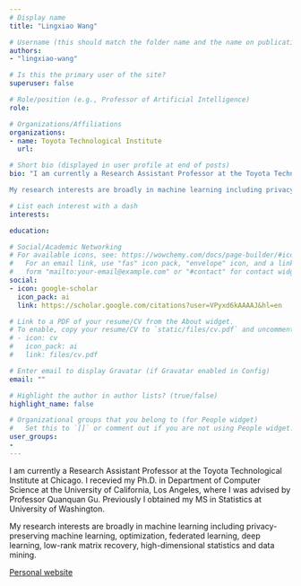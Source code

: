 ```yaml
---
# Display name
title: "Lingxiao Wang"

# Username (this should match the folder name and the name on publications)
authors:
- "lingxiao-wang"

# Is this the primary user of the site?
superuser: false

# Role/position (e.g., Professor of Artificial Intelligence)
role:

# Organizations/Affiliations
organizations:
- name: Toyota Technological Institute
  url:

# Short bio (displayed in user profile at end of posts)
bio: "I am currently a Research Assistant Professor at the Toyota Technological Institute at Chicago. I recevied my Ph.D. in Department of Computer Science at the University of California, Los Angeles, where I was advised by Professor Quanquan Gu. Previously I obtained my MS in Statistics at University of Washington.

My research interests are broadly in machine learning including privacy-preserving machine learning, optimization, federated learning, deep learning, low-rank matrix recovery, high-dimensional statistics and data mining."

# List each interest with a dash
interests:

education:

# Social/Academic Networking
# For available icons, see: https://wowchemy.com/docs/page-builder/#icons
#   For an email link, use "fas" icon pack, "envelope" icon, and a link in the
#   form "mailto:your-email@example.com" or "#contact" for contact widget.
social:
- icon: google-scholar
  icon_pack: ai
  link: https://scholar.google.com/citations?user=VPyxd6kAAAAJ&hl=en

# Link to a PDF of your resume/CV from the About widget.
# To enable, copy your resume/CV to `static/files/cv.pdf` and uncomment the lines below.
# - icon: cv
#   icon_pack: ai
#   link: files/cv.pdf

# Enter email to display Gravatar (if Gravatar enabled in Config)
email: ""

# Highlight the author in author lists? (true/false)
highlight_name: false

# Organizational groups that you belong to (for People widget)
#   Set this to `[]` or comment out if you are not using People widget.
user_groups:
-
---
```


I am currently a Research Assistant Professor at the Toyota Technological Institute at Chicago. I recevied my Ph.D. in Department of Computer Science at the University of California, Los Angeles, where I was advised by Professor Quanquan Gu. Previously I obtained my MS in Statistics at University of Washington.

My research interests are broadly in machine learning including privacy-preserving machine learning, optimization, federated learning, deep learning, low-rank matrix recovery, high-dimensional statistics and data mining. 

[Personal website](https://lingxiaowang-ai.github.io/)
